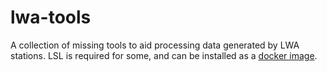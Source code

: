 # lwa-tools

A collection of missing tools to aid processing data generated by LWA stations. LSL is required for some, and can be installed as a [docker image](https://hub.docker.com/r/nsbruce/lsl).
